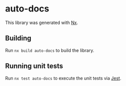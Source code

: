 # auto-docs

This library was generated with [Nx](https://nx.dev).

## Building

Run `nx build auto-docs` to build the library.

## Running unit tests

Run `nx test auto-docs` to execute the unit tests via [Jest](https://jestjs.io).

